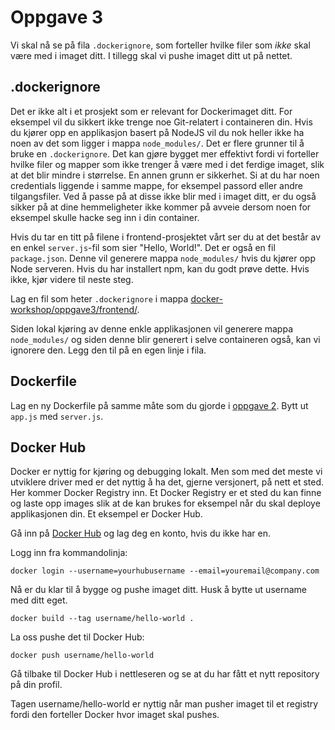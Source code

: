 # Oppgave 3 
Vi skal nå se på fila `.dockerignore`, som forteller hvilke filer som *ikke* skal være med i imaget ditt. I tillegg skal vi pushe imaget ditt ut på nettet.

## .dockerignore
Det er ikke alt i et prosjekt som er relevant for Dockerimaget ditt. For eksempel vil du sikkert ikke trenge noe Git-relatert i containeren din. Hvis du kjører opp en applikasjon basert på NodeJS vil du nok heller ikke ha noen av det som ligger i mappa `node_modules/`. Det er flere grunner til å bruke en `.dockerignore`. 
Det kan gjøre bygget mer effektivt fordi vi forteller hvilke filer og mapper som ikke trenger å være med i det ferdige imaget, slik at det blir mindre i størrelse. 
En annen grunn er sikkerhet. Si at du har noen credentials liggende i samme mappe, for eksempel passord eller andre tilgangsfiler. Ved å passe på at disse ikke blir med i imaget ditt, er du også sikker på at dine hemmeligheter ikke kommer på avveie dersom noen for eksempel skulle hacke seg inn i din container.

Hvis du tar en titt på filene i frontend-prosjektet vårt ser du at det består av en enkel `server.js`-fil som sier "Hello, World!". Det er også en fil `package.json`. Denne vil generere mappa `node_modules/` hvis du kjører opp Node serveren. Hvis du har installert npm, kan du godt prøve dette. Hvis ikke, kjør videre til neste steg.

Lag en fil som heter `.dockerignore` i mappa [docker-workshop/oppgave3/frontend/](docker-workshop/oppgave3/frontend/).

Siden lokal kjøring av denne enkle applikasjonen vil generere mappa `node_modules/` og siden denne blir generert i selve containeren også, kan vi ignorere den. Legg den til på en egen linje i fila.

## Dockerfile
Lag en ny Dockerfile på samme måte som du gjorde i [oppgave 2](../oppgave2/). Bytt ut `app.js` med `server.js`.

## Docker Hub
Docker er nyttig for kjøring og debugging lokalt. Men som med det meste vi utviklere driver med er det nyttig å ha det, gjerne versjonert, på nett et sted. Her kommer Docker Registry inn. Et Docker Registry er et sted du kan finne og laste opp images slik at de kan brukes for eksempel når du skal deploye applikasjonen din. Et eksempel er Docker Hub.

Gå inn på [Docker Hub](https://hub.docker.com/) og lag deg en konto, hvis du ikke har en.

Logg inn fra kommandolinja:

```
docker login --username=yourhubusername --email=youremail@company.com
``` 

Nå er du klar til å bygge og pushe imaget ditt. Husk å bytte ut username med ditt eget.

```
docker build --tag username/hello-world .
```

La oss pushe det til Docker Hub:

```
docker push username/hello-world
```

Gå tilbake til Docker Hub i nettleseren og se at du har fått et nytt repository på din profil.

Tagen username/hello-world er nyttig når man pusher imaget til et registry fordi den forteller Docker hvor imaget skal pushes.
